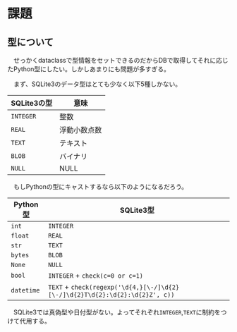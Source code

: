 # 課題

## 型について

　せっかくdataclassで型情報をセットできるのだからDBで取得してそれに応じたPython型にしたい。しかしあまりにも問題が多すぎる。

　まず、SQLite3のデータ型はとても少なく以下5種しかない。

SQLite3の型|意味
-----------|----
`INTEGER`|整数
`REAL`|浮動小数点数
`TEXT`|テキスト
`BLOB`|バイナリ
`NULL`|NULL

　もしPythonの型にキャストするなら以下のようになるだろう。

Python型|SQLite3型
--------|---------
`int`|`INTEGER`
`float`|`REAL`
`str`|`TEXT`
`bytes`|`BLOB`
`None`|`NULL`
`bool`|`INTEGER` + `check(c=0 or c=1)`
`datetime`|`TEXT` + `check(regexp('\d{4,}[\-/]\d{2}[\-/]\d{2}T\d{2}:\d{2}:\d{2}Z', c))`

　SQLite3では真偽型や日付型がない。よってそれぞれ`INTEGER`,`TEXT`に制約をつけて代用する。


